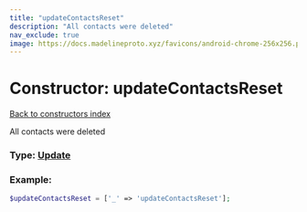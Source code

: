 ```yaml
---
title: "updateContactsReset"
description: "All contacts were deleted"
nav_exclude: true
image: https://docs.madelineproto.xyz/favicons/android-chrome-256x256.png
---
```

# Constructor: updateContactsReset  
[Back to constructors index](/API_docs/constructors/index.html)



All contacts were deleted




### Type: [Update](/API_docs/types/Update.html)


### Example:

```php
$updateContactsReset = ['_' => 'updateContactsReset'];
```  

